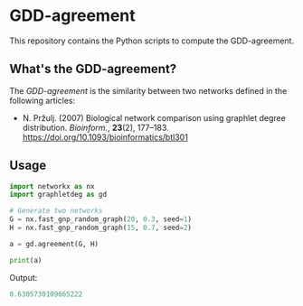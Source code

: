 # GDD-agreement

This repository contains the Python scripts to compute the GDD-agreement.



## What's the GDD-agreement?

The *GDD-agreement* is the similarity between two networks defined in the following articles:

- N. Pr&zcaron;ulj. (2007) Biological network comparison using graphlet degree distribution. *Bioinform.*, **23**(2), 177&ndash;183.<br><https://doi.org/10.1093/bioinformatics/btl301>



## Usage

```python
import networkx as nx
import graphletdeg as gd

# Generate two networks
G = nx.fast_gnp_random_graph(20, 0.3, seed=1)
H = nx.fast_gnp_random_graph(15, 0.7, seed=2)

a = gd.agreement(G, H)

print(a)
```

Output:

```python
0.6305730109665222
```
